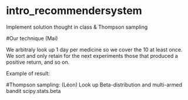 # intro_recommendersystem

Implement solution thought in class & Thompson sampling

#Our technique (Mai)

We arbitraly look up 1 day per medicine so we cover the 10 at least once. 
We sort and only retain for the next experiments those that produced a positive return, and so on.

Example of result:


#Thompson sampling: (Léon)
Look up Beta-distribution and multi-armed bandit 
scipy.stats.beta
